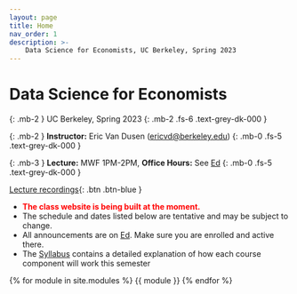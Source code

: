 ```yaml
---
layout: page
title: Home
nav_order: 1
description: >-
    Data Science for Economists, UC Berkeley, Spring 2023
---
```


# Data Science for Economists
{: .mb-2 }
UC Berkeley, Spring 2023
{: .mb-2 .fs-6 .text-grey-dk-000 }

{: .mb-2 }
**Instructor:** Eric Van Dusen (<a>ericvd@berkeley.edu</a>)
{: .mb-0 .fs-5 .text-grey-dk-000 }

{: .mb-3 }
**Lecture:** MWF 1PM-2PM, **Office Hours:** See [Ed](https://edstem.org/us/courses/34369/discussion/)
{: .mb-0 .fs-5 .text-grey-dk-000 }

<!-- {% assign instructors = site.staffers | where: 'role', 'Instructor' %}
<div class="role">
  {% for staffer in instructors %}
  {{ staffer }}
  {% endfor %}
</div> -->

<!-- [Zoom links](https://edstem.org/us/courses/25130/discussion/2076738){: .btn .btn-purple }  -->
[Lecture recordings](https://kaltura.berkeley.edu/channel/Data%2B88E%2B-%2BEconomic%2BModels%2B-%2BFall%2B%2B22/271131692){: .btn .btn-blue }

+ <span style="color:red">**The class website is being built at the moment.** </span>
+ The schedule and dates listed below are tentative and may be subject to change. 
+ All announcements are on [Ed](https://edstem.org/us/courses/34369/discussion/). Make sure you are enrolled and active there.
+ The [Syllabus](../syllabus) contains a detailed explanation of how each course component will work this semester


{% for module in site.modules %}
{{ module }}
{% endfor %}
